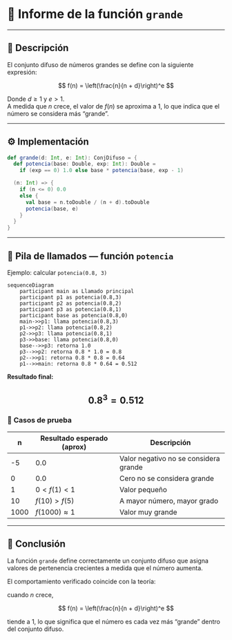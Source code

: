 # 📝 Informe de la función `grande`

---

## 🧩 Descripción

El conjunto difuso de números grandes se define con la siguiente expresión:

$$
f(n) = \left(\frac{n}{n + d}\right)^e
$$

Donde $d \ge 1$ y $e > 1$.  
A medida que $n$ crece, el valor de $f(n)$ se aproxima a $1$, lo que indica que el número se considera más “grande”.

---

## ⚙️ Implementación

```scala
def grande(d: Int, e: Int): ConjDifuso = {
  def potencia(base: Double, exp: Int): Double =
    if (exp == 0) 1.0 else base * potencia(base, exp - 1)

  (n: Int) => {
    if (n <= 0) 0.0
    else {
      val base = n.toDouble / (n + d).toDouble
      potencia(base, e)
    }
  }
}
```

---

## 🔁 Pila de llamados — función `potencia`

Ejemplo: calcular `potencia(0.8, 3)`

```mermaid
sequenceDiagram
    participant main as Llamado principal
    participant p1 as potencia(0.8,3)
    participant p2 as potencia(0.8,2)
    participant p3 as potencia(0.8,1)
    participant base as potencia(0.8,0)
    main->>p1: llama potencia(0.8,3)
    p1->>p2: llama potencia(0.8,2)
    p2->>p3: llama potencia(0.8,1)
    p3->>base: llama potencia(0.8,0)
    base-->>p3: retorna 1.0
    p3-->>p2: retorna 0.8 * 1.0 = 0.8
    p2-->>p1: retorna 0.8 * 0.8 = 0.64
    p1-->>main: retorna 0.8 * 0.64 = 0.512

```
**Resultado final:**

$$
0.8^3 = 0.512
$$
---

### 🧪 **Casos de prueba**

| n    | Resultado esperado (aprox) | Descripción                            |
|------|-----------------------------|----------------------------------------|
| -5   | 0.0                         | Valor negativo no se considera grande  |
| 0    | 0.0                         | Cero no se considera grande            |
| 1    | $0 < f(1) < 1$              | Valor pequeño                          |
| 10   | $f(10) > f(5)$              | A mayor número, mayor grado            |
| 1000 | $f(1000) \approx 1$         | Valor muy grande                       |

---

## 🧠 Conclusión

La función `grande` define correctamente un conjunto difuso que asigna valores de pertenencia crecientes a medida que el número aumenta.

El comportamiento verificado coincide con la teoría:

cuando $n$ crece,

$$
f(n) = \left(\frac{n}{n + d}\right)^e
$$

tiende a $1$, lo que significa que el número es cada vez más “grande” dentro del conjunto difuso.

